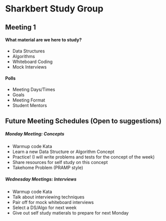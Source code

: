 # Sharkbert Study Group

## Meeting 1

#### What material are we here to study?
- Data Structures
- Algorithms
- Whiteboard Coding
- Mock Interviews


#### Polls
- Meeting Days/Times
- Goals
- Meeting Format
- Student Mentors


## Future Meeting Schedules (Open to suggestions) ##

##### Monday Meeting: Concepts
- Warmup code Kata
- Learn a new Data Structure or Algorithm Concept
- Practice! (I will write problems and tests for the concept of the week)
- Share resources for self study on this concept
- Takehome Problem (PRAMP style)

##### Wednesday Meetings: Interviews
- Warmup code Kata
- Talk about interviewing techniques
- Pair off for mock whiteboard interviews
- Select a DS/Algo for next week
- Give out self study matierals to prepare for next Monday